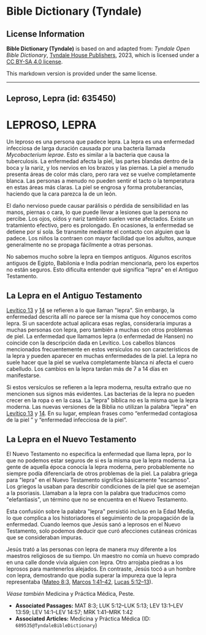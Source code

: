 # Bible Dictionary (Tyndale)

## License Information

**Bible Dictionary (Tyndale)** is based on and adapted from: _Tyndale Open Bible Dictionary_, [Tyndale House Publishers](https://tyndaleopenresources.com/), 2023, which is licensed under a [CC BY-SA 4.0 license](https://creativecommons.org/licenses/by-sa/4.0/legalcode.en).

This markdown version is provided under the same license.



--------------------------------

## Leproso, Lepra (id: 635450)

LEPROSO, LEPRA
==============

Un leproso es una persona que padece lepra. La lepra es una enfermedad infecciosa de larga duración causada por una bacteria llamada *Mycobacterium leprae*. Esto es similar a la bacteria que causa la tuberculosis. La enfermedad afecta la piel, las partes blandas dentro de la boca y la nariz, y los nervios en los brazos y las piernas. La piel a menudo presenta áreas de color más claro, pero rara vez se vuelve completamente blanca. Las personas a menudo no pueden sentir el tacto o la temperatura en estas áreas más claras. La piel se engrosa y forma protuberancias, haciendo que la cara parezca la de un león.

El daño nervioso puede causar parálisis o pérdida de sensibilidad en las manos, piernas o cara, lo que puede llevar a lesiones que la persona no percibe. Los ojos, oídos y nariz también suelen verse afectados. Existe un tratamiento efectivo, pero es prolongado. En ocasiones, la enfermedad se detiene por sí sola. Se transmite mediante el contacto con alguien que la padece. Los niños la contraen con mayor facilidad que los adultos, aunque generalmente no se propaga fácilmente a otras personas.

No sabemos mucho sobre la lepra en tiempos antiguos. Algunos escritos antiguos de Egipto, Babilonia e India podrían mencionarla, pero los expertos no están seguros. Esto dificulta entender qué significa "lepra" en el Antiguo Testamento.

La Lepra en el Antiguo Testamento
---------------------------------

[Levítico 13](https://ref.ly/Lev13:1-Lev13:59) y [14](https://ref.ly/Lev14:1-Lev14:57) se refieren a lo que llaman "lepra". Sin embargo, la enfermedad descrita allí no parece ser la misma que hoy conocemos como lepra. Si un sacerdote actual aplicara esas reglas, consideraría impuras a muchas personas con lepra, pero también a muchas con otros problemas de piel. La enfermedad que llamamos lepra (o enfermedad de Hansen) no coincide con la descripción dada en Levítico. Los cabellos blancos mencionados frecuentemente en estos versículos no son característicos de la lepra y pueden aparecer en muchas enfermedades de la piel. La lepra no suele hacer que la piel se vuelva completamente blanca ni afecta el cuero cabelludo. Los cambios en la lepra tardan más de 7 a 14 días en manifestarse.

Si estos versículos se refieren a la lepra moderna, resulta extraño que no mencionen sus signos más evidentes. Las bacterias de la lepra no pueden crecer en la ropa o en la casa. La "lepra" bíblica no es la misma que la lepra moderna. Las nuevas versiones de la Biblia no utilizan la palabra "lepra" en [Levítico 13](https://ref.ly/Lev13:1-Lev13:59) y [14](https://ref.ly/Lev14:1-Lev14:57). En su lugar, emplean frases como “enfermedad contagiosa de la piel ” y “enfermedad infecciosa de la piel”.

La Lepra en el Nuevo Testamento
-------------------------------

El Nuevo Testamento no especifica la enfermedad que llama lepra, por lo que no podemos estar seguros de si es la misma que la lepra moderna. La gente de aquella época conocía la lepra moderna, pero probablemente no siempre podía diferenciarla de otros problemas de la piel. La palabra griega para "lepra" en el Nuevo Testamento significa básicamente "escamoso". Los griegos la usaban para describir condiciones de la piel que se asemejan a la psoriasis. Llamaban a la lepra con la palabra que traducimos como "elefantiasis", un término que no se encuentra en el Nuevo Testamento.

Esta confusión sobre la palabra "lepra" persistió incluso en la Edad Media, lo que complica a los historiadores el seguimiento de la propagación de la enfermedad. Cuando leemos que Jesús sanó a leprosos en el Nuevo Testamento, solo podemos deducir que curó afecciones cutáneas crónicas que se consideraban impuras.

Jesús trató a las personas con lepra de manera muy diferente a los maestros religiosos de su tiempo. Un maestro no comía un huevo comprado en una calle donde vivía alguien con lepra. Otro arrojaba piedras a los leprosos para mantenerlos alejados. En contraste, Jesús tocó a un hombre con lepra, demostrando que podía superar la impureza que la lepra representaba ([Mateo 8:3](https://ref.ly/Matt8:3), [Marcos 1:41–42](https://ref.ly/Mark1:41-Mark1:42), [Lucas 5:12–13](https://ref.ly/Luke5:12-Luke5:13)).

*Véase también* Medicina y Práctica Médica, Peste.

* **Associated Passages:** MAT 8:3; LUK 5:12–LUK 5:13; LEV 13:1–LEV 13:59; LEV 14:1–LEV 14:57; MRK 1:41–MRK 1:42
* **Associated Articles:** Medicina y Práctica Médica (ID: `689535@TyndaleBibleDictionary`)

